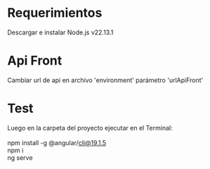 # Requerimientos
Descargar e instalar Node.js v22.13.1

# Api Front
Cambiar url de api en archivo 'environment' parámetro 'urlApiFront'

# Test
Luego en la carpeta del proyecto ejecutar en el Terminal:\
\
npm install -g @angular/cli@19.1.5\
npm i\
ng serve
